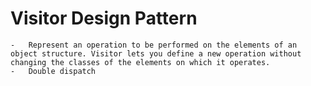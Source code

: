 # Visitor Design Pattern
    -   Represent an operation to be performed on the elements of an object structure. Visitor lets you define a new operation without changing the classes of the elements on which it operates.
    -   Double dispatch